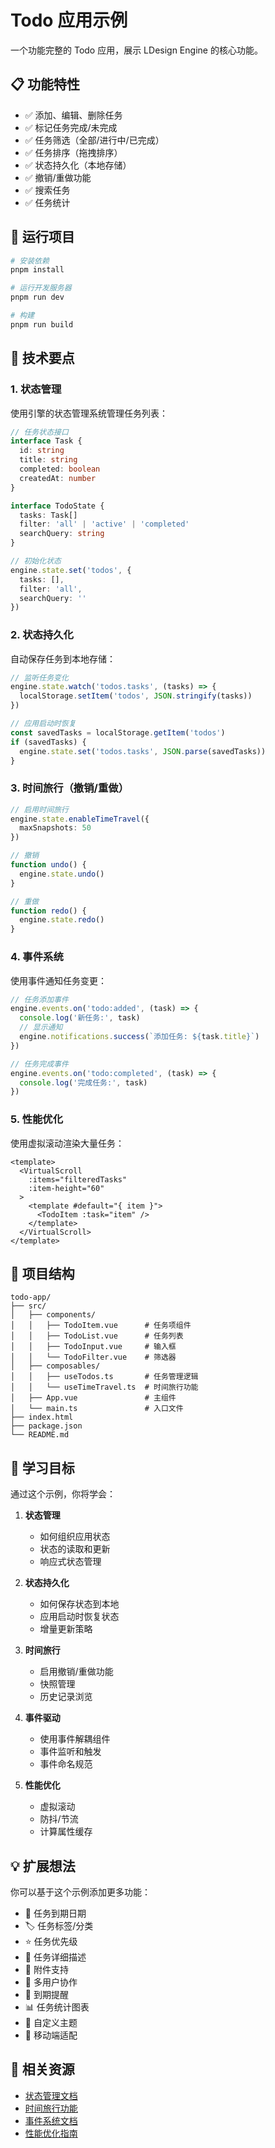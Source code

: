 # Todo 应用示例

一个功能完整的 Todo 应用，展示 LDesign Engine 的核心功能。

## 📋 功能特性

- ✅ 添加、编辑、删除任务
- ✅ 标记任务完成/未完成
- ✅ 任务筛选（全部/进行中/已完成）
- ✅ 任务排序（拖拽排序）
- ✅ 状态持久化（本地存储）
- ✅ 撤销/重做功能
- ✅ 搜索任务
- ✅ 任务统计

## 🚀 运行项目

```bash
# 安装依赖
pnpm install

# 运行开发服务器
pnpm run dev

# 构建
pnpm run build
```

## 📖 技术要点

### 1. 状态管理

使用引擎的状态管理系统管理任务列表：

```typescript
// 任务状态接口
interface Task {
  id: string
  title: string
  completed: boolean
  createdAt: number
}

interface TodoState {
  tasks: Task[]
  filter: 'all' | 'active' | 'completed'
  searchQuery: string
}

// 初始化状态
engine.state.set('todos', {
  tasks: [],
  filter: 'all',
  searchQuery: ''
})
```

### 2. 状态持久化

自动保存任务到本地存储：

```typescript
// 监听任务变化
engine.state.watch('todos.tasks', (tasks) => {
  localStorage.setItem('todos', JSON.stringify(tasks))
})

// 应用启动时恢复
const savedTasks = localStorage.getItem('todos')
if (savedTasks) {
  engine.state.set('todos.tasks', JSON.parse(savedTasks))
}
```

### 3. 时间旅行（撤销/重做）

```typescript
// 启用时间旅行
engine.state.enableTimeTravel({
  maxSnapshots: 50
})

// 撤销
function undo() {
  engine.state.undo()
}

// 重做
function redo() {
  engine.state.redo()
}
```

### 4. 事件系统

使用事件通知任务变更：

```typescript
// 任务添加事件
engine.events.on('todo:added', (task) => {
  console.log('新任务:', task)
  // 显示通知
  engine.notifications.success(`添加任务: ${task.title}`)
})

// 任务完成事件
engine.events.on('todo:completed', (task) => {
  console.log('完成任务:', task)
})
```

### 5. 性能优化

使用虚拟滚动渲染大量任务：

```vue
<template>
  <VirtualScroll
    :items="filteredTasks"
    :item-height="60"
  >
    <template #default="{ item }">
      <TodoItem :task="item" />
    </template>
  </VirtualScroll>
</template>
```

## 📁 项目结构

```
todo-app/
├── src/
│   ├── components/
│   │   ├── TodoItem.vue      # 任务项组件
│   │   ├── TodoList.vue      # 任务列表
│   │   ├── TodoInput.vue     # 输入框
│   │   └── TodoFilter.vue    # 筛选器
│   ├── composables/
│   │   ├── useTodos.ts       # 任务管理逻辑
│   │   └── useTimeTravel.ts  # 时间旅行功能
│   ├── App.vue               # 主组件
│   └── main.ts               # 入口文件
├── index.html
├── package.json
└── README.md
```

## 🎯 学习目标

通过这个示例，你将学会：

1. **状态管理**
   - 如何组织应用状态
   - 状态的读取和更新
   - 响应式状态管理

2. **状态持久化**
   - 如何保存状态到本地
   - 应用启动时恢复状态
   - 增量更新策略

3. **时间旅行**
   - 启用撤销/重做功能
   - 快照管理
   - 历史记录浏览

4. **事件驱动**
   - 使用事件解耦组件
   - 事件监听和触发
   - 事件命名规范

5. **性能优化**
   - 虚拟滚动
   - 防抖/节流
   - 计算属性缓存

## 💡 扩展想法

你可以基于这个示例添加更多功能：

- 📅 任务到期日期
- 🏷️ 任务标签/分类
- ⭐ 任务优先级
- 📝 任务详细描述
- 📎 附件支持
- 👥 多用户协作
- 🔔 到期提醒
- 📊 任务统计图表
- 🎨 自定义主题
- 📱 移动端适配

## 🔗 相关资源

- [状态管理文档](/guide/state)
- [时间旅行功能](/guide/advanced-features#时间旅行)
- [事件系统文档](/guide/events)
- [性能优化指南](/guide/performance-optimization)


